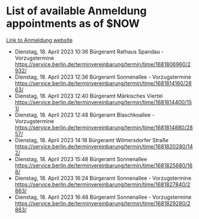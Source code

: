 # List of available Anmeldung appointments as of $NOW
[Link to Anmeldung website](https://service.berlin.de/terminvereinbarung/termin/tag.php?termin=1&anliegen[]=120686&dienstleisterlist=122210,122217,327316,122219,327312,122227,327314,122231,327346,122243,327348,122254,122252,329742,122260,329745,122262,329748,122271,327278,122273,327274,122277,327276,330436,122280,327294,122282,327290,122284,327292,122291,327270,122285,327266,122286,327264,122296,327268,150230,329760,122297,327286,122294,327284,122312,329763,122314,329775,122304,327330,122311,327334,122309,327332,317869,122281,327352,122279,329772,122283,122276,327324,122274,327326,122267,329766,122246,327318,122251,327320,122257,327322,122208,327298,122226,327300&herkunft=http%3A%2F%2Fservice.berlin.de%2Fdienstleistung%2F120686%2F)
- Dienstag, 18. April 2023 10:36 Bürgeramt Rathaus Spandau - Vorzugstermine https://service.berlin.de/terminvereinbarung/termin/time/1681806960/2932/
- Dienstag, 18. April 2023 12:36 Bürgeramt Sonnenallee - Vorzugstermine https://service.berlin.de/terminvereinbarung/termin/time/1681814160/2863/
- Dienstag, 18. April 2023 12:40 Bürgeramt Märkisches Viertel https://service.berlin.de/terminvereinbarung/termin/time/1681814400/151/
- Dienstag, 18. April 2023 12:48 Bürgeramt Blaschkoallee - Vorzugstermine https://service.berlin.de/terminvereinbarung/termin/time/1681814880/2857/
- Dienstag, 18. April 2023 14:18 Bürgeramt Wilmersdorfer Straße https://service.berlin.de/terminvereinbarung/termin/time/1681820280/142/
- Dienstag, 18. April 2023 15:48 Bürgeramt Sonnenallee https://service.berlin.de/terminvereinbarung/termin/time/1681825680/168/
- Dienstag, 18. April 2023 16:24 Bürgeramt Sonnenallee - Vorzugstermine https://service.berlin.de/terminvereinbarung/termin/time/1681827840/2863/
- Dienstag, 18. April 2023 16:48 Bürgeramt Sonnenallee - Vorzugstermine https://service.berlin.de/terminvereinbarung/termin/time/1681829280/2863/
